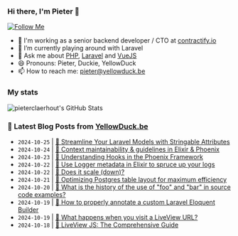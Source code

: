 ### Hi there, I'm Pieter 👋  
[![Follow Me](https://img.shields.io/github/followers/pieterclaerhout?label=Follow&style=social)](https://github.com/pieterclaerhout)

- 🏢 I'm working as a senior backend developer / CTO at [contractify.io](https://contractify.io)
- 🌱 I’m currently playing around with Laravel
- 💬 Ask me about [PHP](https://php.net), [Laravel](http://laravel.com) and [VueJS](https://vuejs.org)
- 😄 Pronouns: Pieter, Duckie, YellowDuck
- 📫 How to reach me: pieter@yellowduck.be

### My stats

![pieterclaerhout's GitHub Stats](https://github-readme-stats.vercel.app/api?username=pieterclaerhout&show_icons=true&count_private=true&line_height=40)

### 📩 Latest Blog Posts from [YellowDuck.be](https://www.yellowduck.be/)
<!-- BLOG-POST-LIST:START -->
- `2024-10-25` | [🔗 Streamline Your Laravel Models with Stringable Attributes](https://www.yellowduck.be/posts/streamline-your-laravel-models-with-stringable-attributes)  
- `2024-10-24` | [🔗 Context maintainability &amp; guidelines in Elixir &amp; Phoenix](https://www.yellowduck.be/posts/context-maintainability-and-guidelines-in-elixir-and-phoenix-curiosum)  
- `2024-10-23` | [🔗 Understanding Hooks in the Phoenix Framework](https://www.yellowduck.be/posts/understanding-hooks-in-the-phoenix-framework)  
- `2024-10-22` | [🐥 Use Logger metadata in Elixir to spruce up your logs](https://www.yellowduck.be/posts/use-logger-metadata-in-elixir-to-spruce-up-your-logs)  
- `2024-10-22` | [🔗 Does it scale &lpar;down&rpar;?](https://www.yellowduck.be/posts/does-it-scale-down)  
- `2024-10-21` | [🔗 Optimizing Postgres table layout for maximum efficiency](https://www.yellowduck.be/posts/optimizing-postgres-table-layout-for-maximum-efficiency)  
- `2024-10-20` | [🔗 What is the history of the use of &quot;foo&quot; and &quot;bar&quot; in source code examples?](https://www.yellowduck.be/posts/what-is-the-history-of-the-use-of-foo-and-bar-in-source-code-examples)  
- `2024-10-19` | [🐥 How to properly annotate a custom Laravel Eloquent Builder](https://www.yellowduck.be/posts/how-to-properly-annotate-a-custom-laravel-eloquent-builder)  
- `2024-10-19` | [🔗 What happens when you visit a LiveView URL?](https://www.yellowduck.be/posts/what-happens-when-you-visit-a-liveview-url)  
- `2024-10-18` | [🔗 LiveView JS: The Comprehensive Guide](https://www.yellowduck.be/posts/liveview-js-the-comprehensive-guide)  

<!-- BLOG-POST-LIST:END -->
